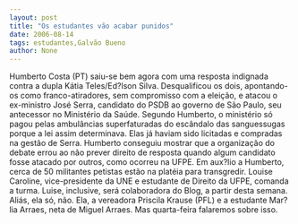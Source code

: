 ```yaml
---
layout: post
title: "Os estudantes vão acabar punidos"
date: 2006-08-14
tags: estudantes,Galvão Bueno
author: None
---
```

Humberto Costa (PT) saiu-se bem agora com uma resposta indignada contra a dupla Kátia Teles/Ed?lson Silva.
Desqualificou os dois, apontando-os como franco-atiradores, sem compromisso com a eleição, e atacou o ex-ministro José Serra, candidato do PSDB ao governo de São Paulo, seu antecessor no Ministério da Saúde.
Segundo Humberto, o ministério só pagou pelas ambulâncias superfaturadas do escândalo das sanguessugas porque a lei assim determinava. Elas já haviam sido licitadas e compradas na gestão de Serra.
Humberto conseguiu mostrar que a organização do debate errou ao não prever direito de resposta quando algum candidato fosse atacado por outros, como ocorreu na UFPE.
Em aux?lio a Humberto, cerca de 50 militantes petistas estão na platéia para transgredir. 
Louise Caroline, vice-presidente da UNE e estudante de Direito da UFPE, comanda a turma.
Luise, inclusive, será colaboradora do Blog, a partir desta semana. 
Aliás, ela só, não. Ela, a vereadora Priscila Krause (PFL) e a estudante Mar?lia Arraes, neta de Miguel Arraes. Mas quarta-feira falaremos sobre isso. 